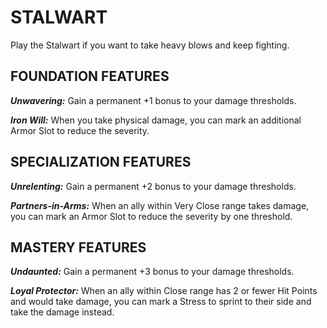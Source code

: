 ﻿# STALWART

Play the Stalwart if you want to take heavy blows and keep fighting.

## FOUNDATION FEATURES

***Unwavering:*** Gain a permanent +1 bonus to your damage thresholds.

***Iron Will:*** When you take physical damage, you can mark an additional Armor Slot to reduce the severity.

## SPECIALIZATION FEATURES

***Unrelenting:*** Gain a permanent +2 bonus to your damage thresholds.

***Partners-in-Arms:*** When an ally within Very Close range takes damage, you can mark an Armor Slot to reduce the severity by one threshold.

## MASTERY FEATURES

***Undaunted:*** Gain a permanent +3 bonus to your damage thresholds.

***Loyal Protector:*** When an ally within Close range has 2 or fewer Hit Points and would take damage, you can mark a Stress to sprint to their side and take the damage instead.
